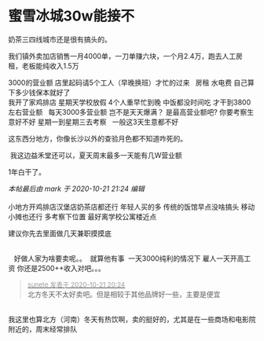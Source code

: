 # 蜜雪冰城30w能接不


奶茶三四线城市还是很有搞头的。

我们镇外卖加店销售一月4000单，一刀单赚六块，一个月2.4万，跑去人工房租，老板能纯收入1.5万

3000的营业额 店里起码请5个工人（早晚换班）才忙的过来&nbsp; &nbsp;房租 水电费 自己算下多少钱保本就好了 <br />
我开了家鸡排店 星期天学校放假 4个人重早忙到晚 中饭都没时间吃 才干到3800左右营业额&nbsp; &nbsp;每天3000多营业额 岂不是天天爆满？ 是最高营业额吧? 你要考察生意好不好 星期一到星期三去考察&nbsp; &nbsp;一般这3天生意都不好 <br />


这东西分地方，你像长沙以外的查验月色都不知道咋死的。

<img src="static/image/smiley/default/lol.gif" smilieid="12" border="0" alt="" /> 我这边益禾堂还可以，夏天周末最多一天能有几W营业额

1年白干了。

<i class="pstatus"> 本帖最后由 mark 于 2020-10-21 21:24 编辑 </i><br />
<br />
小地方开鸡排店汉堡店奶茶店都还行 年轻人买的多 传统的饭馆早点没啥搞头 移动小摊也还行 多考察下位置 最好离学校公寓楼近点

建议你先去里面做几天兼职摸摸底<br />
<br />
<img id="aimg_VtdII" onclick="zoom(this, this.src, 0, 0, 0)" class="zoom" src="https://imgurl.mxdreamx.com/2020/10/20/TOIMG3555c1020074632N.png" onmouseover="img_onmouseoverfunc(this)" onload="thumbImg(this)" border="0" alt="" /><img id="aimg_CDxJZ" onclick="zoom(this, this.src, 0, 0, 0)" class="zoom" src="https://cdn.jsdelivr.net/gh/hishis/forum-master/public/images/patch.gif" onmouseover="img_onmouseoverfunc(this)" onload="thumbImg(this)" border="0" alt="" />

&nbsp; &nbsp;好做人家为啥要卖呢。。&nbsp;&nbsp;就算他有事&nbsp;&nbsp;一天3000纯利的情况下 雇人一天开高工资 你还是2500++收入对吧。。。 

<div class="quote"><blockquote><font size="2"><a href="https://www.hostloc.com/forum.php?mod=redirect&amp;goto=findpost&amp;pid=9333161&amp;ptid=756920" target="_blank"><font color="#999999">sunete 发表于 2020-10-21 20:24</font></a></font><br />
北方冬天不太好卖吧。但是相较于其他品牌好一些，主要是便宜</blockquote></div><br />
我这里也算北方（河南）冬天有热饮啊，卖的挺好的，尤其是在一些商场和电影院附近的，周末经常排队
